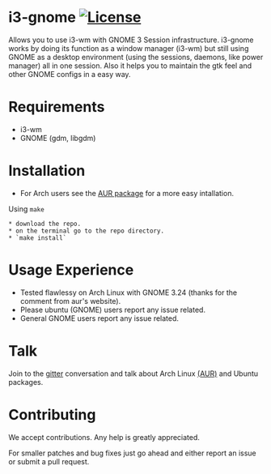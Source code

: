 # i3-gnome [![License](http://img.shields.io/badge/license-MIT-blue.svg?style=flat)](http://choosealicense.com/licenses/mit/)

Allows you to use i3-wm with GNOME 3 Session infrastructure.
i3-gnome works by doing its function as a window manager (i3-wm) but still using GNOME as a desktop environment (using the sessions, daemons, like power manager) all in one session.
Also it helps you to maintain the gtk feel and other GNOME configs in a easy way.

# Requirements
* i3-wm
* GNOME (gdm, libgdm)

# Installation
* For Arch users see the [AUR package](https://aur.archlinux.org/packages/i3-gnome/) for a more easy intallation.

Using `make`

    * download the repo.
    * on the terminal go to the repo directory.
    * `make install`

# Usage Experience
* Tested flawlessy on Arch Linux with GNOME 3.24 (thanks for the comment from aur's website).
* Please ubuntu (GNOME) users report any issue related.
* General GNOME users report any issue related.

# Talk
Join to the [gitter](https://gitter.im/i3-gnome/Lobby) conversation and talk about Arch Linux [(AUR)](https://aur.archlinux.org/packages/i3-gnome/) and Ubuntu packages.

# Contributing
We accept contributions. Any help is greatly appreciated. 

For smaller patches and bug fixes just go ahead and either report an issue or submit a pull
request.


